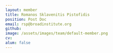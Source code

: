 ```yaml
---
layout: member
title: Romanos Sklavenitis Pistofidis
position: Post Doc
email: rsp@broadinstitute.org
github: 
image: /assets/images/team/default-member.png
cv:
alum: false
---
```


